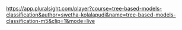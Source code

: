 https://app.pluralsight.com/player?course=tree-based-models-classification&author=swetha-kolalapudi&name=tree-based-models-classification-m5&clip=1&mode=live